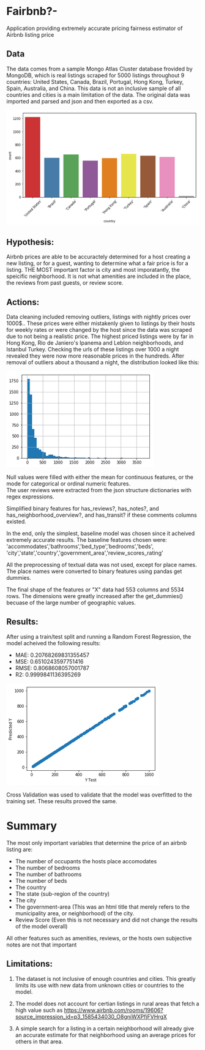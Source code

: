 # Fairbnb?- 
Application providing extremely accurate pricing fairness estimator of Airbnb listing price

## Data
The data comes from a sample Mongo Atlas Cluster database frovided by MongoDB, which is real listings scraped for 5000 listings throughout 9 countries:  United States, Canada, Brazil, Portugal, Hong Kong, Turkey, Spain, Australia, and China.  This data is not an inclusive sample of all countries and cities is a main limitation of the data.  The original data was imported and parsed and json and then exported as a csv.

![](images/country_counts.png)

## Hypothesis:
Airbnb prices are able to be accuractely determined for a host creating a new listing, or for a guest, wanting to determine what a fair price is for a listing.  THE MOST important factor is city and most imporatantly, the speicific neighborhood.  It is not what amenities are included in the place, the reviews from past guests, or review score.

## Actions:
Data cleaning included removing outliers, listings with nightly prices over 1000$.. These prices were either mistakenly given to listings by their hosts for weekly rates or were changed by the host since the data was scraped due to not being a realistic price.  The highest priced listings were by far in Hong Kong, Rio de Janiero's Ipanema and Leblon neighborhoods, and Istanbul Turkey.  Checking the urls of these listings over 1000 a night revealed they were now more reasonable prices in the hundreds.  After removal of outliers about a thousand a night, the distribution looked like this:

![](images/price_distribution.png)

Null values were filled with either the mean for continuous features, or the mode for categorical or ordinal numeric features.  
The user reviews were extracted from the json structure dictionaries with regex expressions.

Simplified binary features for has_reviews?, has_notes?, and has_neighborhood_overview?, and has_transit? if these comments columns existed. 

In the end, only the simplest, baseline model was chosen since it acheived extremely accurate results.  The baseline features chosen were:  'accommodates','bathrooms','bed_type','bedrooms','beds', 'city','state','country','government_area','review_scores_rating'

All the preprocessing of textual data was not used, except for place names. The place names were converted to binary features using pandas get dummies.  

The final shape of the features or "X" data had 553 columns and 5534 rows.  The dimensions were greatly increased after the get_dummies() becuase of the large number of geographic values.  

## Results:
After using a train/test split and running a Random Forest Regression, the model acheived the following results:
* MAE: 0.20768269831355457
* MSE: 0.6510243597751416
* RMSE: 0.8068608057001787
* R2: 0.9999841136395269

![](images/results.png)

Cross Validation was used to validate that the model was overfitted to the training set.  These results proved the same.

# Summary
The most only important variables that determine the price of an airbnb listing are:
- The number of occupants the hosts place accomodates
- The number of bedrooms
- The number of bathrooms
- The number of beds
- The country
- The state (sub-region of the country)
- The city
- The government-area (This was an html title that merely refers to the municipality area, or neighborhood) of the city. 
- Review Score  (Even this is not necessary and did not change the results of the model overall)

All other features such as amenities, reviews, or the hosts own subjective notes are not that important

## Limitations:
1. The dataset is not inclusive of enough countries and cities.  This greatly limits its use with new data from unknown cities or countries to the model.  
2.  The model does not account for certian listings in rural areas that fetch a high value such as
https://www.airbnb.com/rooms/19606?source_impression_id=p3_1585434030_O8gniWXPfjFVHrgX

3.  A simple search for a listing in a certain neighborhood will already give an accurate estimate for that neighborhood using an average prices for others in that area.  
